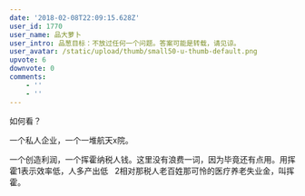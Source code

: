 ```yaml
---
date: '2018-02-08T22:09:15.628Z'
user_id: 1770
user_name: 品大萝卜
user_intro: 品葱目标：不放过任何一个问题。答案可能是转载，请见谅。
user_avatar: /static/upload/thumb/small50-u-thumb-default.png
upvote: 6
downvote: 0
comments:
    - ''
    - ''
---
```


如何看？

一个私人企业，一个一堆航天x院。

一个创造利润，一个挥霍纳税人钱。这里没有浪费一词，因为毕竟还有点用。用挥霍1表示效率低，人多产出低   2相对那税人老百姓那可怜的医疗养老失业金，叫挥霍。
